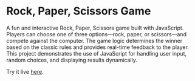 # Rock, Paper, Scissors Game

A fun and interactive Rock, Paper, Scissors game built with JavaScript. Players can choose one of three options—rock, paper, or scissors—and compete against the computer. The game logic determines the winner based on the classic rules and provides real-time feedback to the player. This project demonstrates the use of JavaScript for handling user input, random choices, and displaying results dynamically.

Try it live [here](https://anwarmadani.github.io/rock-paper-scissors/).
